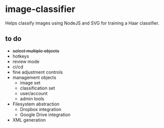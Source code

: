 # image-classifier

Helps classify images using NodeJS and SVG for training a Haar classifier.

## to do
* <strike>select multiple objects</strike>
* hotkeys
* review mode
* ci/cd
* fine adjustment controls
* management objects
  * image set
  * classification set
  * user/account
  * admin tools
* Filesystem abstraction
  * Dropbox integration
  * Google Drive integration
* XML generation
